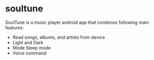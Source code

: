 # soultune
SoulTune is a music player android app that combines following main features:
* Read songs, albums, and artists from device
* Light and Dark
* Mode Sleep mode
* Voice command
